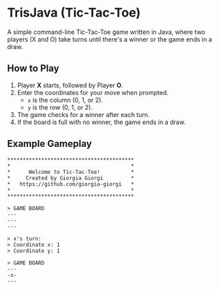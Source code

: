 # TrisJava (Tic-Tac-Toe)

A simple command-line Tic-Tac-Toe game written in Java, where two players (X and O) take turns until there's a winner or the game ends in a draw.

## How to Play
1. Player **X** starts, followed by Player **O**.
2. Enter the coordinates for your move when prompted.
   - `x` is the column (0, 1, or 2).
   - `y` is the row (0, 1, or 2).
3. The game checks for a winner after each turn.
4. If the board is full with no winner, the game ends in a draw.

## Example Gameplay
```
*****************************************
*                                       *
*      Welcome to Tic-Tac-Toe!          *
*     Created by Giorgia Giorgi         *
*   https://github.com/giorgia-giorgi   *
*                                       *
*****************************************

> GAME BOARD
---
---
---

> x's turn:
> Coordinate x: 1
> Coordinate y: 1

> GAME BOARD
---
-x-
---
```
